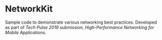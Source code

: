 # NetworkKit

Sample code to demonstrate various networking best practices. Developed as part of *Tech Pulse 2019 submission, High-Performance Networking for Mobile Applications*.


